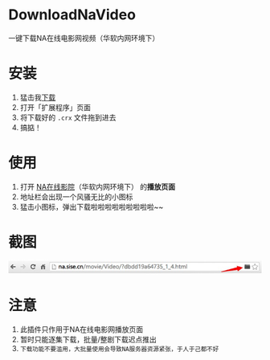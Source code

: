 DownloadNaVideo
===============

一键下载NA在线电影网视频（华软内网环境下）


安装
==============
1. 猛击我[下载](https://github.com/viko16/DownloadNaVideo/raw/master/DownloadNaVideo.crx)
2. 打开「扩展程序」页面
3. 将下载好的 `.crx` 文件拖到进去
4. 搞掂！


使用
=============
1. 打开 [NA在线影院](http://na.sise.cn/movie/)（华软内网环境下） 的**播放页面**
2. 地址栏会出现一个风骚无比的小图标
3. 猛击小图标，弹出下载啦啦啦啦啦啦啦啦啦~~


截图
=============
![风骚的小图标](docs/1.jpg)


注意
=============
1. 此插件只作用于NA在线电影网播放页面
2. 暂时只能逐集下载，批量/整剧下载迟点推出
3. `下载功能不要滥用，大批量使用会导致NA服务器资源紧张，于人于己都不好`


